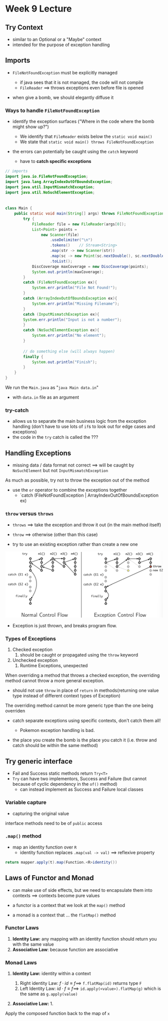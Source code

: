 # Week 9 Lecture
## Try Context
- similar to an Optional or a "Maybe" context
- intended for the purpose of exception handling

## Imports
- `FileNotFoundException` must be explicitly managed
	- if java sees that it is not managed, the code will not compile
	- `FileReader` $\implies$ throws exceptions even before file is opened
	
- when give a bomb, we should elegantly diffuse it

### Ways to handle `FileNotFoundException`
- identify the exception surfaces ("Where in the code where the bomb might show up?")
	- We identify that `FileReader` exists below the `static void main()`
	- We state that `static void main() throws FileNotFoundException`

- the errors can potentially be caught using the `catch` keyword
	- have to **catch specific exceptions** 

```java
// imports
import java.io.FileNotFoundException;
import java.lang.ArrayIndexOutOfBoundsException;
import java.util.InputMismatchException;
import java.util.NoSuchElementException;


class Main {
	public static void main(String[] args) throws FileNotFoundException {
		try {
			FileReader file = new FileReader(args[0]);
            List<Point> points =
                new Scanner(file)
                    .useDelimiter("\n")
                    .tokens()    // Stream<String>
                    .map(str -> new Scanner(str))
                    .map(sc -> new Point(sc.nextDouble(), sc.nextDouble()))
                    .toList();
            DiscCoverage maxCoverage = new DiscCoverage(points);
            System.out.println(maxCoverage);
		}
		catch (FileNotFoundException ex){
			System.err.println("File Not Found!");
		}
		catch (ArrayIndexOutOfBoundsException ex){
			System.err.println("Missing Filename");
		}
		catch (InputMismatchException ex){
		System.err.println("Input is not a number");
		}
		catch (NoSuchElementException ex){
			System.err.println("No element");
		}
	
		// do something else (will always happen)
		finally {
			System.out.println("Finish");
		}
	}
}
```

We run the `Main.java` as "`java Main data.in`"
- with `data.in` file as an argument

### try-catch
- allows us to separate the main business logic from the exception handling (don't have to use lots of `if`s to look out for edge cases and exceptions)
- the code in the `try` catch is called the  ???

## Handling Exceptions
- missing data / data format not correct $\implies$ will be caught by `NoSuchElement` but not `InputMismatchException`

As much as possible, try not to throw the exception out of the method

- use the `or` operator to combine the exceptions together
	- `catch (FileNotFoundException | ArrayIndexOutOfBoundsException ex)

### `throw` versus `throws`
- `throws` $\implies$ take the exception and throw it out (in the main method itself)
- `throw` $\implies$ otherwise (other than this case)

- try to use an existing exception rather than create a new one

![Normal-Exception-Flow](../assets/Normal-Exception-Flow.png)

- Exception is just thrown, and breaks program flow.


### Types of Exceptions
1. Checked exception
	1. should be caught or propagated using the `throw` keyword
2. Unchecked exception
	1. Runtime Exceptions, unexpected

When overriding a method that throws a checked exception, the overriding method cannot throw a more general exception.
- should not use `throw` in place of `return` in methods(returning one value type instead of different context types of Exception)


The overriding method cannot be more generic type than the one being overriden

- catch separate exceptions using specific contexts, don't catch them all!
	- Pokemon exception handling is bad.

- the place you create the bomb is the place you catch it (i.e. throw and catch should be within the same method)

## Try generic interface
- Fail and Success static methods return `Try<T>`
- `Try` can have two implementors, Success and Failure (but cannot because of cyclic dependency in the `of()` method)
	- can instead implement as Success and Failure local classes

### Variable capture
- capturing the original value 


interface methods need to be of `public` access

### `.map()` method
- map an identity function over `R`
	- identity function replaces `.map(val -> val)` $\implies$ reflexive property

```java
return mapper.apply(t).map(Function.<R>identity())
```


## Laws of Functor and Monad
- can make use of side effects, but we need to encapsulate them into contexts $\implies$ contexts become pure values

- a functor is a context that we look at the `map()` method
- a monad is a context that ... the `flatMap()` method

### Functor Laws
1. **Identity Law:** any mapping with an identity function should return you with the same value
2. **Associative Law**: because function are associative

### Monad Laws
1. **Identity Law:** identity within a context
	1. Right identity Law: $f \cdot id \equiv f \implies$ `f.flatMap(id)` returns type `F` 
	2. Left Identity Law: $id \cdot f \equiv f \implies$ `id.apply(<value>).flatMap(g)` which is the same as `g.apply(value)` 

2. **Associative Law:** 
	1. 

Apply the composed function back to the map of `x`


